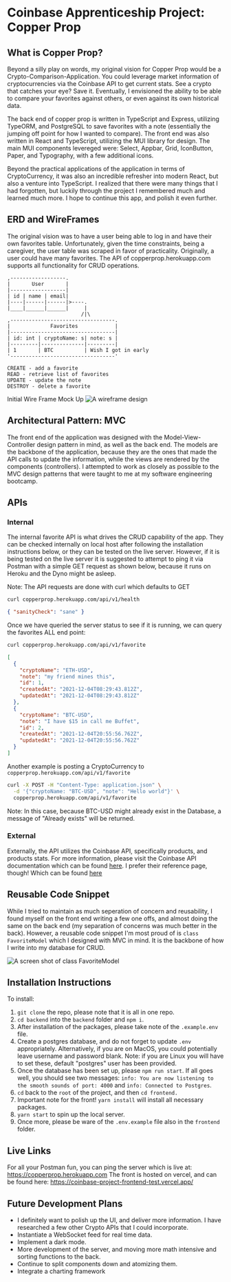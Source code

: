 # Coinbase Apprenticeship Project: Copper Prop

## What is Copper Prop?

Beyond a silly play on words, my original vision for Copper Prop would be a Crypto-Comparison-Application. You could leverage market information of cryptocurrencies via the Coinbase API to get current stats. See a crypto that catches your eye? Save it. Eventually, I envisioned the ability to be able to compare your favorites against others, or even against its own historical data.

The back end of copper prop is written in TypeScript and Express, utilizing TypeORM, and PostgreSQL to save favorites with a note (essentially the jumping off point for how I wanted to compare). The front end was also written in React and TypeScript, utilizing the MUI library for design. The main MUI components levereged were: Select, Appbar, Grid, IconButton, Paper, and Typography, with a few additional icons.

Beyond the practical applications of the application in terms of CryptoCurrency, it was also an incredible refresher into modern React, but also a venture into TypeScript. I realized that there were many things that I had forgotten, but luckily through the project I remembered much and learned much more. I hope to continue this app, and polish it even further.

## ERD and WireFrames

The original vision was to have a user being able to log in and have their own favorites table. Unfortunately, given the time constraints, being a caregiver, the user table was scraped in favor of practicality. Originally, a user could have many favorites. The API of copperprop.herokuapp.com supports all functionality for CRUD operations.

```
,------------------.
|       User       |
|------------------|
| id | name | email|
|----|------|------|>----.
|____|______|______|     |
                        /|\
,----------------------------------.
|             Favorites            |
|----------------------------------|
| id: int | cryptoName: s| note: s |
|---------|--------------|---------|
| 1       | BTC          | Wish I got in early
'----------------------------------'

CREATE - add a favorite
READ - retrieve list of favorites
UPDATE - update the note
DESTROY - delete a favorite
```

Initial Wire Frame Mock Up
![A wireframe design](./wireframe.png)

## Architectural Pattern: MVC

The front end of the application was designed with the Model-View-Controller design pattern in mind, as well as the back end. The models are the backbone of the application, because they are the ones that made the API calls to update the information, while the views are rendered by the components (controllers). I attempted to work as closely as possible to the MVC design patterns that were taught to me at my software engineering bootcamp.

## APIs

### Internal

The internal favorite API is what drives the CRUD capability of the app. They can be checked internally on local host after following the installation instructions below, or they can be tested on the live server. However, if it is being tested on the live server it is suggested to attempt to ping it via Postman with a simple GET request as shown below, because it runs on Heroku and the Dyno might be asleep.

Note: The API requests are done with curl which defaults to GET

```bash
curl copperprop.herokuapp.com/api/v1/health
```

```json
{ "sanityCheck": "sane" }
```

Once we have queried the server status to see if it is running, we can query the favorites ALL end point:

```bash
curl copperprop.herokuapp.com/api/v1/favorite
```

```json
[
  {
    "cryptoName": "ETH-USD",
    "note": "my friend mines this",
    "id": 1,
    "createdAt": "2021-12-04T08:29:43.812Z",
    "updatedAt": "2021-12-04T08:29:43.812Z"
  },
  {
    "cryptoName": "BTC-USD",
    "note": "I have $15 in call me Buffet",
    "id": 2,
    "createdAt": "2021-12-04T20:55:56.762Z",
    "updatedAt": "2021-12-04T20:55:56.762Z"
  }
]
```

Another example is posting a CryptoCurrency to `copperprop.herokuapp.com/api/v1/favorite`

```bash
curl -X POST -H "Content-Type: application.json" \
  -d '{"cryptoName: "BTC-USD", "note": "Hello world"}' \
  copperprop.herokuapp.com/api/v1/favorite
```

Note: In this case, because BTC-USD might already exist in the Database, a message of "Already exists" will be returned.

### External

Externally, the API utilizes the Coinbase API, specifically products, and products stats. For more information, please visit the Coinbase API documentation which can be found [here](https://docs.cloud.coinbase.com/exchange/docs). I prefer their reference page, though! Which can be found [here](https://docs.cloud.coinbase.com/exchange/reference)

## Reusable Code Snippet

While I tried to maintain as much seperation of concern and reusability, I found myself on the front end writing a few one offs, and almost doing the same on the back end (my separation of concerns was much better in the back). However, a reusable code snippet I'm most proud of is `class FavoriteModel` which I designed with MVC in mind. It is the backbone of how I write into my database for CRUD.

![A screen shot of class FavoriteModel](./FavoriteModel.png)

## Installation Instructions

To install:

1. `git clone` the repo, please note that it is all in one repo.
2. `cd backend` into the `backend` folder and `npm i`.
3. After installation of the packages, please take note of the `.example.env` file.
4. Create a postgres database, and do not forget to update `.env` appropriately. Alternatively, if you are on MacOS, you could potentially leave username and password blank. Note: if you are Linux you will have to set these, default "postgres" user has been provided.
5. Once the database has been set up, please `npm run start`. If all goes well, you should see two messages: `info: You are now listening to the smooth sounds of port: 4000` and `info: Connected to Postgres`.
6. `cd` back to the `root` of the project, and then `cd frontend.`
7. Important note for the front! `yarn install` will install all necessary packages.
8. `yarn start` to spin up the local server.
9. Once more, please be ware of the `.env.example` file also in the `frontend` folder.

## Live Links

For all your Postman fun, you can ping the server which is live at: https://copperprop.herokuapp.com
The front is hosted on vercel, and can be found here: https://coinbase-project-frontend-test.vercel.app/

## Future Development Plans

- I definitely want to polish up the UI, and deliver more information. I have researched a few other Crypto APIs that I could incorporate.
- Instantiate a WebSocket feed for real time data.
- Implement a dark mode.
- More development of the server, and moving more math intensive and sorting functions to the back.
- Continue to split components down and atomizing them.
- Integrate a charting framework

